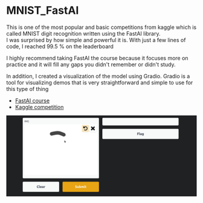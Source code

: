 # MNIST_FastAI
This is one of the most popular and basic competitions from kaggle which is called MNIST digit recognition written using the FastAI library.<br>
I was surprised by how simple and powerful it is. 
With just a few lines of code, I reached 99.5 % on the leaderboard

I highly recommend taking FastAI the course because it focuses more on practice and it will fill any gaps you didn't remember or didn't study.

In addition, I created a visualization of the model using Gradio. 
Gradio is a tool for visualizing demos that is very straightforward and simple to use for this type of thing

- [FastAI course](https://course.fast.ai/videos/?lesson=1)
- [Kaggle competition](https://www.kaggle.com/c/digit-recognizer)

![visualization](assets/mnist_demo.gif)

